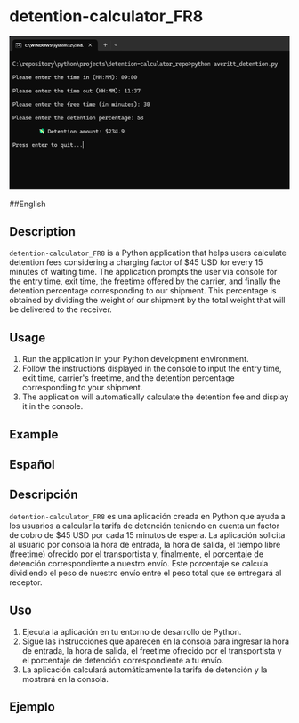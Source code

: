 # detention-calculator_FR8  

![Detention calculator working](./App%20Working%20Screenshot.png)

##English

## Description

`detention-calculator_FR8` is a Python application that helps users calculate detention fees considering a charging factor of $45 USD for every 15 minutes of waiting time. The application prompts the user via console for the entry time, exit time, the freetime offered by the carrier, and finally the detention percentage corresponding to our shipment. This percentage is obtained by dividing the weight of our shipment by the total weight that will be delivered to the receiver.

## Usage

1. Run the application in your Python development environment.
2. Follow the instructions displayed in the console to input the entry time, exit time, carrier's freetime, and the detention percentage corresponding to your shipment.
3. The application will automatically calculate the detention fee and display it in the console.

## Example


## Español

## Descripción

`detention-calculator_FR8` es una aplicación creada en Python que ayuda a los usuarios a calcular la tarifa de detención teniendo en cuenta un factor de cobro de $45 USD por cada 15 minutos de espera. La aplicación solicita al usuario por consola la hora de entrada, la hora de salida, el tiempo libre (freetime) ofrecido por el transportista y, finalmente, el porcentaje de detención correspondiente a nuestro envío. Este porcentaje se calcula dividiendo el peso de nuestro envío entre el peso total que se entregará al receptor.

## Uso

1. Ejecuta la aplicación en tu entorno de desarrollo de Python.
2. Sigue las instrucciones que aparecen en la consola para ingresar la hora de entrada, la hora de salida, el freetime ofrecido por el transportista y el porcentaje de detención correspondiente a tu envío.
3. La aplicación calculará automáticamente la tarifa de detención y la mostrará en la consola.

## Ejemplo


